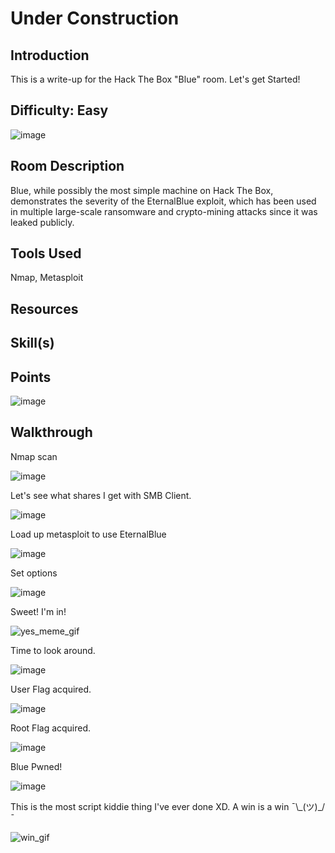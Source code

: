 # Under Construction
## Introduction
This is a write-up for the Hack The Box "Blue" room. Let's get Started!

## Difficulty: Easy
![image](https://github.com/zrmartin71/HTB_Write_Ups/assets/54414820/21a49280-314e-4028-9e57-11d78f0ed1f1)

## Room Description
Blue, while possibly the most simple machine on Hack The Box, demonstrates the severity of the EternalBlue exploit, which has been used in multiple large-scale ransomware and crypto-mining attacks since it was leaked publicly.

## Tools Used
Nmap, Metasploit

## Resources


## Skill(s)


## Points
![image](https://github.com/zrmartin71/HTB_Write_Ups/assets/54414820/a604e486-b35e-4871-b908-3e2b8ad406ce)

## Walkthrough
Nmap scan

![image](https://github.com/zrmartin71/HTB_Write_Ups/assets/54414820/3145c67c-f8a9-4c3d-98d2-cbe97c185c9c)

Let's see what shares I get with SMB Client.

![image](https://github.com/zrmartin71/HTB_Write_Ups/assets/54414820/7cb4f49b-19c8-4e5a-aaf0-e3d2f4a64d5c)

Load up metasploit to use EternalBlue

![image](https://github.com/zrmartin71/HTB_Write_Ups/assets/54414820/4c933405-3f64-45b8-a5a7-605459a062e9)

Set options

![image](https://github.com/zrmartin71/HTB_Write_Ups/assets/54414820/cffa860b-c778-43bc-93e5-66c6eca650cd)

Sweet! I'm in!

![yes_meme_gif](https://github.com/zrmartin71/HTB_Write_Ups/assets/54414820/a24ecfa5-2b91-4d31-adc3-84eba37a6e5c)

Time to look around.

![image](https://github.com/zrmartin71/HTB_Write_Ups/assets/54414820/ad799a53-2073-4153-b523-4f3f64acf9a8)

User Flag acquired.

![image](https://github.com/zrmartin71/HTB_Write_Ups/assets/54414820/db525c1c-239b-4950-9b5b-582eeb071c4f)

Root Flag acquired.

![image](https://github.com/zrmartin71/HTB_Write_Ups/assets/54414820/fca85ba9-c100-42f3-8bff-a9cf0a8d8569)

Blue Pwned!

![image](https://github.com/zrmartin71/HTB_Write_Ups/assets/54414820/27c59450-ee1c-40a4-853b-2af4e49d1659)

This is the most script kiddie thing I've ever done XD. A win is a win ¯\\\_(ツ)_/¯

![win_gif](https://github.com/zrmartin71/HTB_Write_Ups/assets/54414820/adc16bc9-3b19-4e99-92ae-78b94b3aa4d1)

